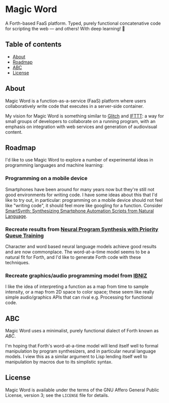 # Magic Word
A Forth-based FaaS platform. Typed, purely functional concatenative
code for scripting the web — and others! With deep learning! 🚀

## Table of contents
- [About](#about)
- [Roadmap](#roadmap)
- [ABC](#abc)
- [License](#license)

## About
Magic Word is a function-as-a-service (FaaS) platform where users
collaboratively write code that executes in a server-side container.

My vision for Magic Word is something similar to
[Glitch](https://glitch.com/) and [IFTTT](https://ifttt.com/): a way
for small groups of developers to collaborate on a running program,
with an emphasis on integration with web services and generation of
audiovisual content.

## Roadmap
I'd like to use Magic Word to explore a number of experimental ideas
in programming languages and machine learning:

### Programming on a mobile device
Smartphones have been around for many years now but they're still not
good environments for writing code. I have some ideas about this that
I'd like to try out, in particular: programming on a mobile device
should not feel like "writing code", it should feel more like googling
for a function. Consider [SmartSynth: Synthesizing Smartphone
Automation Scripts from Natural
Language](https://www.microsoft.com/en-us/research/publication/smartsynth-synthesizing-smartphone-automation-scripts-natural-language/).

### Recreate results from [Neural Program Synthesis with Priority Queue Training](https://arxiv.org/abs/1801.03526)

Character and word based neural language models achieve good results
and are now commonplace. The word-at-a-time model seems to be a
natural fit for Forth, and I'd like to generate Forth code with these
techniques.

### Recreate graphics/audio programming model from [IBNIZ](http://pelulamu.net/ibniz/)
I like the idea of interpreting a function as a map from time to
sample intensity, or a map from 2D space to color space; these seem
like really simple audio/graphics APIs that can rival e.g. Processing
for functional code.

## ABC
Magic Word uses a minimalist, purely functional dialect of Forth known
as *ABC*.

I'm hoping that Forth's word-at-a-time model will lend itself well to
formal manipulation by program synthesizers, and in particular neural
language models. I view this as a similar argument to Lisp lending
itself well to manipulation by macros due to its simplistic syntax.

## License
Magic Word is available under the terms of the GNU Affero General
Public License, version 3; see the `LICENSE` file for details.
